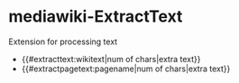 mediawiki-ExtractText
=====================

Extension for processing text

* {{#extracttext:wikitext|num of chars|extra text}}
* {{#extractpagetext:pagename|num of chars|extra text}}

